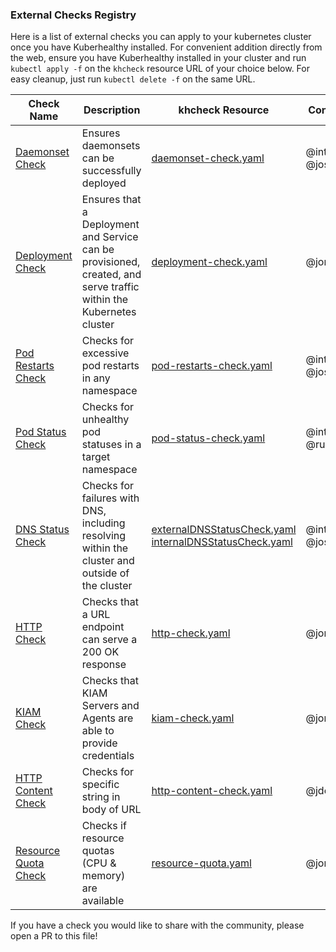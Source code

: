 ### External Checks Registry

Here is a list of external checks you can apply to your kubernetes cluster once you have Kuberhealthy installed.  For convenient addition directly from the web, ensure you have Kuberhealthy installed in your cluster and run `kubectl apply -f` on the `khcheck` resource URL of your choice below.  For easy cleanup, just run `kubectl delete -f` on the same URL.

| Check Name | Description | khcheck Resource | Contributor |
| --- | --- | --- | --- |
| [Daemonset Check](../cmd/daemonset-check/README.md) | Ensures daemonsets can be successfully deployed | [daemonset-check.yaml](../cmd/daemonset-check/daemonset-check.yaml) | @integrii @joshulyne |
| [Deployment Check](../cmd/deployment-check/README.md) | Ensures that a Deployment and Service can be provisioned, created, and serve traffic within the Kubernetes cluster | [deployment-check.yaml](../cmd/deployment-check/deployment-check.yaml) | @jonnydawg |
| [Pod Restarts Check](../cmd/pod-restarts-check/README.md) | Checks for excessive pod restarts in any namespace | [pod-restarts-check.yaml](../cmd/pod-restarts-check/pod-restarts-check.yaml) | @integrii @joshulyne |
| [Pod Status Check](../cmd/pod-status-check/README.md) | Checks for unhealthy pod statuses in a target namespace | [pod-status-check.yaml](../cmd/pod-status-check/pod-status-check.yaml) | @integrii @rukatm |
| [DNS Status Check](../cmd/dns-resolution-check/README.md) | Checks for failures with DNS, including resolving within the cluster and outside of the cluster | [externalDNSStatusCheck.yaml](../cmd/dns-resolution-check/externalDNSStatusCheck.yaml) [internalDNSStatusCheck.yaml](../cmd/dns-resolution-check/internalDNSStatusCheck.yaml) | @integrii @joshulyne |
| [HTTP Check](../cmd/http-check/README.md)| Checks that a URL endpoint can serve a 200 OK response | [http-check.yaml](../cmd/http-check/http-check.yaml) | @jonnydawg |
| [KIAM Check](../cmd/kiam-check/README.md) | Checks that KIAM Servers and Agents are able to provide credentials | [kiam-check.yaml](../cmd/kiam-check/kiam-check.yaml) | @jonnydawg |
| [HTTP Content Check](../cmd/http-content-check/README.md) | Checks for specific string in body of URL | [http-content-check.yaml](../cmd/http-content-check/http-content-check.yaml) | @jdowni000 |
| [Resource Quota Check](../cmd/resource-quota-check/README.md) | Checks if resource quotas (CPU & memory) are available | [resource-quota.yaml](../cmd/resource-quota-check/resource-quota.yaml) | @jonnydawg |

If you have a check you would like to share with the community, please open a PR to this file!
